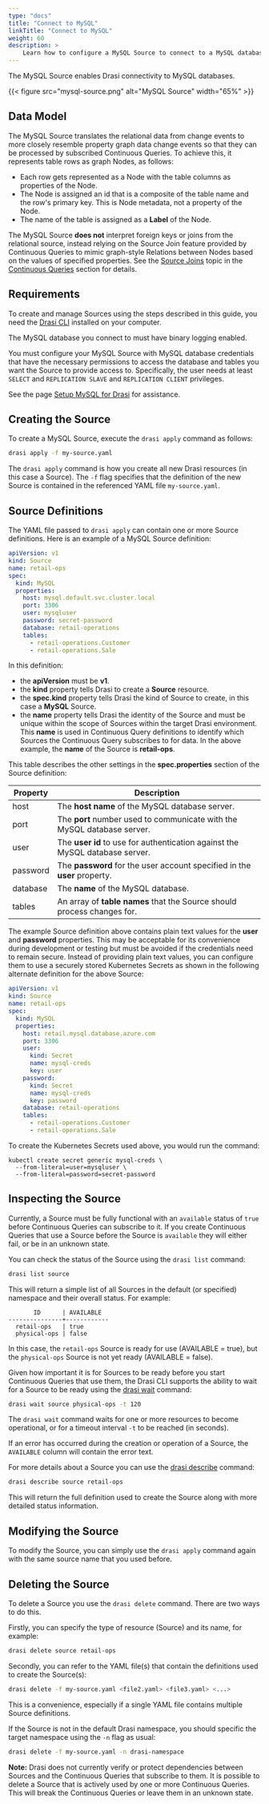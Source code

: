 ```yaml
---
type: "docs"
title: "Connect to MySQL"
linkTitle: "Connect to MySQL"
weight: 60
description: >
    Learn how to configure a MySQL Source to connect to a MySQL database
---
```


The MySQL Source enables Drasi connectivity to MySQL databases.

{{< figure src="mysql-source.png" alt="MySQL Source" width="65%" >}}

## Data Model
The MySQL Source translates the relational data from change events to more closely resemble property graph data change events so that they can be processed by subscribed Continuous Queries. To achieve this, it represents table rows as graph Nodes, as follows:
- Each row gets represented as a Node with the table columns as properties of the Node.
- The Node is assigned an id that is a composite of the table name and the row's primary key. This is Node metadata, not a property of the Node.
- The name of the table is assigned as a **Label** of the Node.

The MySQL Source **does not** interpret foreign keys or joins from the relational source, instead relying on the Source Join feature provided by Continuous Queries to mimic graph-style Relations between Nodes based on the values of specified properties. See the [Source Joins](/concepts/continuous-queries/#sources) topic in the [Continuous Queries](/concepts/continuous-queries) section for details.

## Requirements
To create and manage Sources using the steps described in this guide, you need the [Drasi CLI](/reference/command-line-interface/) installed on your computer.

The MySQL database you connect to must have binary logging enabled.

You must configure your MySQL Source with MySQL database credentials that have the necessary permissions to access the database and tables you want the Source to provide access to. Specifically, the user needs at least `SELECT` and `REPLICATION SLAVE` and `REPLICATION CLIENT` privileges.

See the page [Setup MySQL for Drasi](setup-mysql) for assistance.

## Creating the Source
To create a MySQL Source, execute the `drasi apply` command as follows:

```sh
drasi apply -f my-source.yaml
```

The `drasi apply` command is how you create all new Drasi resources (in this case a Source).
The `-f` flag specifies that the definition of the new Source is contained in the referenced YAML file `my-source.yaml`.

## Source Definitions
The YAML file passed to `drasi apply` can contain one or more Source definitions. Here is an example of a MySQL Source definition:

```yaml {#retail-ops-mysql-source}
apiVersion: v1
kind: Source
name: retail-ops
spec:
  kind: MySQL
  properties:
    host: mysql.default.svc.cluster.local
    port: 3306
    user: mysqluser
    password: secret-password
    database: retail-operations
    tables:
      - retail-operations.Customer
      - retail-operations.Sale
```

In this definition: 
- the **apiVersion** must be **v1**.
- the **kind** property tells Drasi to create a **Source** resource.
- the **spec.kind** property tells Drasi the kind of Source to create, in this case a **MySQL** Source. 
- the **name** property tells Drasi the identity of the Source and must be unique within the scope of Sources within the target Drasi environment. This **name** is used in Continuous Query definitions to identify which Sources the Continuous Query subscribes to for data. In the above example, the **name** of the Source is **retail-ops**.

This table describes the other settings in the **spec.properties** section of the Source definition:

|Property|Description|
|-|-|
|host|The **host name** of the MySQL database server.|
|port|The **port** number used to communicate with the MySQL database server.|
|user|The **user id** to use for authentication against the MySQL database server.|
|password|The **password** for the user account specified in the **user** property.|
|database|The **name** of the MySQL database.|
|tables| An array of **table names** that the Source should process changes for. |

The example Source definition above contains plain text values for the **user** and **password** properties. This may be acceptable for its convenience during development or testing but must be avoided if the credentials need to remain secure. Instead of providing plain text values, you can configure them to use a securely stored Kubernetes Secrets as shown in the following alternate definition for the above Source:

```yaml {#retail-ops-mysql-source-with-secrets}
apiVersion: v1
kind: Source
name: retail-ops
spec:
  kind: MySQL
  properties:
    host: retail.mysql.database.azure.com
    port: 3306
    user:
      kind: Secret
      name: mysql-creds
      key: user
    password:
      kind: Secret
      name: mysql-creds
      key: password
    database: retail-operations
    tables:
      - retail-operations.Customer
      - retail-operations.Sale
```

To create the Kubernetes Secrets used above, you would run the command:

```kubectl
kubectl create secret generic mysql-creds \
  --from-literal=user=mysqluser \
  --from-literal=password=secret-password
```

## Inspecting the Source
Currently, a Source must be fully functional with an `available` status of `true` before Continuous Queries can subscribe to it. If you create Continuous Queries that use a Source before the Source is `available` they will either fail, or be in an unknown state.

You can check the status of the Source using the `drasi list` command:

```sh
drasi list source
```

This will return a simple list of all Sources in the default (or specified) namespace and their overall status. For example:

```
       ID      | AVAILABLE
---------------+------------
  retail-ops   | true
  physical-ops | false
```

In this case, the `retail-ops` Source is ready for use (AVAILABLE = true), but the `physical-ops` Source is not yet ready (AVAILABLE = false).

Given how important it is for Sources to be ready before you start Continuous Queries that use them, the Drasi CLI supports the ability to wait for a Source to be ready using the [drasi wait](/reference/command-line-interface#drasi-wait) command:

```sh
drasi wait source physical-ops -t 120
```

The `drasi wait` command waits for one or more resources to become operational, or for a timeout interval `-t` to be reached (in seconds).

If an error has occurred during the creation or operation of a Source, the `AVAILABLE` column will contain the error text.

For more details about a Source you can use the [drasi describe](/reference/command-line-interface#drasi-describe) command:

```sh
drasi describe source retail-ops
```

This will return the full definition used to create the Source along with more detailed status information.

## Modifying the Source
To modify the Source, you can simply use the `drasi apply` command again with the same source name that you used before.

## Deleting the Source
To delete a Source you use the `drasi delete` command. There are two ways to do this. 

Firstly, you can specify the type of resource (Source) and its name, for example:

```sh
drasi delete source retail-ops
```

Secondly, you can refer to the YAML file(s) that contain the definitions used to create the Source(s):

```sh
drasi delete -f my-source.yaml <file2.yaml> <file3.yaml> <...>
```

This is a convenience, especially if a single YAML file contains multiple Source definitions. 

If the Source is not in the default Drasi namespace, you should specific the target namespace using the `-n` flag as usual:

```sh
drasi delete -f my-source.yaml -n drasi-namespace
```

**Note:**
Drasi does not currently verify or protect dependencies between Sources and the Continuous Queries that subscribe to them.
It is possible to delete a Source that is actively used by one or more Continuous Queries.
This will break the Continuous Queries or leave them in an unknown state.